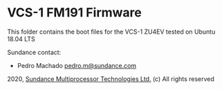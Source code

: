 # VCS-1 FM191 Firmware
This folder contains the boot files for the VCS-1 ZU4EV tested on Ubuntu 18.04 LTS

Sundance contact: 
* Pedro Machado <pedro.m@sundance.com>

2020, [Sundance Multiprocessor Technologies Ltd.](http://www.sundance.technology/) (c) All rights reserved

